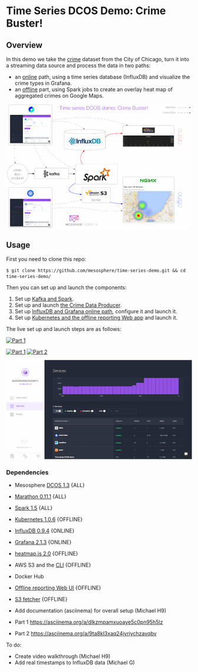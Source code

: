 # Time Series DCOS Demo: Crime Buster!

## Overview

In this demo we take the [crime](https://data.cityofchicago.org/Public-Safety/Crimes-2001-to-present/ijzp-q8t2) dataset from the City of Chicago, turn it into a streaming data source and process the data in two paths:

- an [online](online/) path, using a time series database (InfluxDB) and visualize the crime types in Grafana.
- an [offline](offline/) part, using Spark jobs to create an overlay heat map of aggregated crimes on Google Maps.

![Architecture](img/architecture-overview.png)

## Usage

First you need to clone this repo:

    $ git clone https://github.com/mesosphere/time-series-demo.git && cd time-series-demo/

Then you can set up and launch the components:

1. Set up [Kafka and Spark](stream-processing/).
1. Set up and launch [the Crime Data Producer](crime-data-producer/).
1. Set up [InfluxDB and Grafana online path](online/), configure it and launch it.
1. Set up [Kubernetes and the offline reporting Web app](offline/) and launch it.

The live set up and launch steps are as follows:

[![Part 1](https://asciinema.org/a/29080.png)](https://asciinema.org/a/29080)


[![Part 1](https://asciinema.org/a/dlkzmpamxuoaye5c0pn95h5lz.png)](https://asciinema.org/a/dlkzmpamxuoaye5c0pn95h5lz)
[![Part 2](https://asciinema.org/a/9ta8kl3xaq24jyriychzavqbv.png)](https://asciinema.org/a/9ta8kl3xaq24jyriychzavqbv)


![DCOS dashboard](img/dcos-dashboard.png)


### Dependencies

- Mesosphere [DCOS 1.3](https://mesosphere.com/product/) {ALL}
 - [Marathon 0.11.1](https://mesosphere.github.io/marathon/) {ALL}
 - [Spark 1.5](https://spark.apache.org/) {ALL}
 - [Kubernetes 1.0.6](https://github.com/kubernetes/kubernetes/releases/tag/v1.0.6) {OFFLINE}
 - [InfluxDB 0.9.4](https://influxdb.com/) {ONLINE}
 - [Grafana 2.1.3](http://grafana.org/) {ONLINE}
- [heatmap.js 2.0](http://www.patrick-wied.at/static/heatmapjs/) {OFFLINE}
- AWS S3 and the [CLI](http://aws.amazon.com/documentation/cli/) {OFFLINE}
- Docker Hub
 - [Offline reporting Web UI](https://hub.docker.com/r/mhausenblas/tsdemo-offline-reporting-ui/) {OFFLINE}
 - [S3 fetcher](https://hub.docker.com/r/mhausenblas/tsdemo-s3-fetcher/) {OFFLINE}

- Add documentation (asciinema) for overall setup (Michael H9)
 - Part 1 https://asciinema.org/a/dlkzmpamxuoaye5c0pn95h5lz
 - Part 2 https://asciinema.org/a/9ta8kl3xaq24jyriychzavqbv

To do:

- Create video walkthrough (Michael H9)
- Add real timestamps to InfluxDB data (Michael G)
